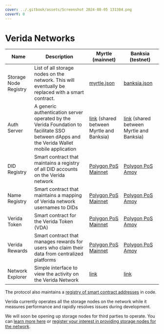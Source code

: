 ```yaml
---
cover: ../.gitbook/assets/Screenshot 2024-08-05 131304.png
coverY: 0
---
```


# Verida Networks

| Name                  | Description                                                                                                                                | Myrtle (mainnet)                                                                                      | Banksia (testnet)                                                                                   |
| --------------------- | ------------------------------------------------------------------------------------------------------------------------------------------ | ----------------------------------------------------------------------------------------------------- | --------------------------------------------------------------------------------------------------- |
| Storage Node Registry | List of all storage nodes on the network. This will eventually be replaced with a smart contract.                                          | [myrtle.json](https://assets.verida.io/registry/storageNodes/myrtle.json)                             | [banksia.json](https://assets.verida.io/registry/storageNodes/banksia.json)                         |
| Auth Server           | A generic authentication server operated by the Verida Foundation to facilitate SSO between dApps and the Verida Wallet mobile application | [link](https://auth.testnet.verida.io/) (shared between Myrtle and Banksia)                           | [link](https://auth.testnet.verida.io/) (shared between Myrtle and Banksia)                         |
| DID Registry          | Smart contract that maintains a registry of all DID accounts on the Verida network                                                         | [Polygon PoS Mainnet](https://www.polygonscan.com/address/0x6FF180EF62FA57e611E91bdDaDadB6635D6b9Af7) | [Polygon PoS Amoy](https://amoy.polygonscan.com/address/0x5CC5cf757C0f2af7b3935093F88EaF45c5210002) |
| Name Registry         | Smart contract that maintains a mapping of Verida network usernames to DIDs                                                                | [Polygon PoS Mainnet](https://www.polygonscan.com/address/0xc9ce048b464034C53207Bf120bF85f317fdb38C8) | [Polygon PoS Amoy](https://amoy.polygonscan.com/address/0x91381c424485dc12650811601d9a8B0025e51afc) |
| Verida Token          | Smart contract for the Verida Token (VDA)                                                                                                  | [Polygon PoS Mainnet](https://www.polygonscan.com/address/0x683565196C3EAb450003C964D4bad1fd3068D4cC) | [Polygon PoS Amoy](https://amoy.polygonscan.com/address/0xC3D1eB4E0241a4A2B859f91dd2a6aDA176cCB6F2) |
| Verida Rewards        | Smart contract that manages rewards for users who claim their data from centralized platforms                                              | [Polygon PoS Mainnet](https://www.polygonscan.com/address/0xBAeEA910f6BBe29Ef33e0051e51dc60f9702B7b9) | [Polygon PoS Amoy](https://amoy.polygonscan.com/address/0x4BDf0193aF01dF6b6Ff14A97eECE42071575d706) |
| Network Explorer      | Simple interface to view the activity on the Verida Network                                                                                | [link](https://explorer.verida.network)                                                               | [link](https://explorer.banksia.verida.network)                                                     |

The protocol also maintains a [registry of smart contract addresses](https://github.com/verida/verida-js/blob/main/packages/vda-common/src/contract.ts) in code.

Verida currently operates all the storage nodes on the network while it measures performance and rapidly resolves issues during development.

We will soon be opening up storage nodes for third parties to operate. You can [learn more here](https://news.verida.io/decentralizing-the-verida-network-become-a-node-operator-e31a6a31daf1) or [register your interest in providing storage nodes for the network](https://www.verida.network/storage-node-providers).

